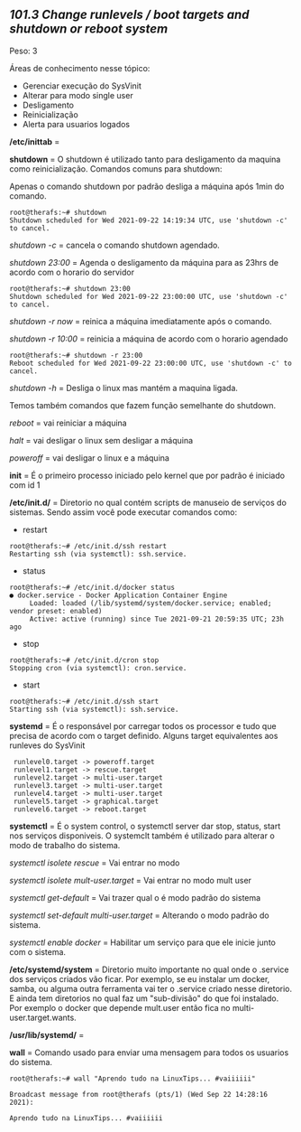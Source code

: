 ## ***101.3 Change runlevels / boot targets and shutdown or reboot system***
Peso: 3

Áreas de conhecimento nesse tópico:

* Gerenciar execução do SysVinit
* Alterar para modo single user
* Desligamento
* Reinicialização
* Alerta para usuarios logados 



**/etc/inittab** =

**shutdown** = O shutdown é utilizado tanto para desligamento da maquina como reinicialização. Comandos comuns para shutdown:

Apenas o comando shutdown por padrão desliga a máquina após 1min do comando.
```
root@therafs:~# shutdown
Shutdown scheduled for Wed 2021-09-22 14:19:34 UTC, use 'shutdown -c' to cancel.
```

*shutdown -c* = cancela o comando shutdown agendado. 

*shutdown 23:00* = Agenda o desligamento da máquina para as 23hrs de acordo com o horario do servidor

```
root@therafs:~# shutdown 23:00
Shutdown scheduled for Wed 2021-09-22 23:00:00 UTC, use 'shutdown -c' to cancel.

```

*shutdown -r now* = reinica a máquina imediatamente após o comando. 

*shutdown -r 10:00* = reinicia a máquina de acordo com o horario agendado 

```
root@therafs:~# shutdown -r 23:00
Reboot scheduled for Wed 2021-09-22 23:00:00 UTC, use 'shutdown -c' to cancel.

```

*shutdown -h* = Desliga o linux mas mantém a maquina ligada.

Temos também comandos que fazem função semelhante do shutdown. 

*reboot* = vai reiniciar a máquina

*halt* = vai desligar o linux sem desligar a máquina

*poweroff* = vai desligar o linux e a máquina


**init** = É o primeiro processo iniciado pelo kernel que por padrão é iniciado com id 1

**/etc/init.d/** =  Diretorio no qual contém scripts de manuseio de serviços do sistemas. Sendo assim você pode executar comandos como:

* restart
```
root@therafs:~# /etc/init.d/ssh restart
Restarting ssh (via systemctl): ssh.service.

```

* status
```
root@therafs:~# /etc/init.d/docker status
● docker.service - Docker Application Container Engine
     Loaded: loaded (/lib/systemd/system/docker.service; enabled; vendor preset: enabled)
     Active: active (running) since Tue 2021-09-21 20:59:35 UTC; 23h ago

```
* stop
```
root@therafs:~# /etc/init.d/cron stop
Stopping cron (via systemctl): cron.service.

```

* start
```
root@therafs:~# /etc/init.d/ssh start
Starting ssh (via systemctl): ssh.service.

``` 

**systemd** = É o responsável por carregar todos os processor e tudo que precisa de acordo com o target definido. Alguns target equivalentes aos runleves do SysVinit


```
 runlevel0.target -> poweroff.target
 runlevel1.target -> rescue.target
 runlevel2.target -> multi-user.target
 runlevel3.target -> multi-user.target
 runlevel4.target -> multi-user.target
 runlevel5.target -> graphical.target
 runlevel6.target -> reboot.target

```

**systemctl** = É o system control, o systemctl server dar stop, status, start nos serviços disponiveis. O systemclt também é utilizado para alterar o modo de trabalho do sistema.

*systemctl isolete rescue* = Vai entrar no modo  

*systemctl isolete mult-user.target* =  Vai entrar no modo mult user

*systemctl get-default* =  Vai trazer qual o é modo padrão do sistema

*systemctl set-default multi-user.target* = Alterando o modo padrão do sistema.

*systemctl enable docker* = Habilitar um serviço para que ele inicie junto com o sistema.

**/etc/systemd/system** = Diretorio muito importante no qual onde o .service dos serviços criados vão ficar. Por exemplo, se eu instalar um docker, samba, ou alguma outra ferramenta vai ter o .service criado nesse diretorio. E ainda tem diretorios no qual faz um "sub-divisão" do que foi instalado. Por exemplo o docker que depende mult.user então fica no  multi-user.target.wants.

**/usr/lib/systemd/** =  

**wall** = Comando usado para enviar uma mensagem para todos os usuarios do sistema.

```
root@therafs:~# wall "Aprendo tudo na LinuxTips... #vaiiiiii"

Broadcast message from root@therafs (pts/1) (Wed Sep 22 14:28:16 2021):

Aprendo tudo na LinuxTips... #vaiiiiii

```

